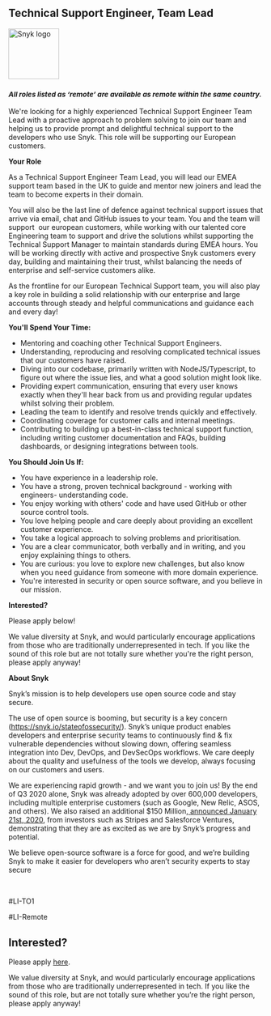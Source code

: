 Technical Support Engineer, Team Lead
---

<img src="https://res.cloudinary.com/snyk/image/upload/v1537345894/press-kit/brand/logo-black.png" width="100" alt="Snyk logo" />

<h3><em><strong><sub>All roles listed as ‘remote’ are available as remote within the same country.</sub></strong></em></h3>
<p><span style="font-weight: 400;">We're looking for a highly experienced Technical Support Engineer Team Lead with a proactive approach to problem solving to join our team and helping us to provide prompt and delightful technical support to the developers who use Snyk. This role will be supporting our European customers.</span></p>
<p><strong>Your Role</strong></p>
<p><span style="font-weight: 400;">As a Technical Support Engineer Team Lead, you will lead our EMEA support team based in the UK to guide and mentor new joiners and lead the team to become experts in their domain.&nbsp;</span></p>
<p><span style="font-weight: 400;">You will also be the last line of defence against technical support issues that arrive via email, chat and GitHub issues to your team. You and the team will support&nbsp; our european customers, while working with our talented core Engineering team to support and drive the solutions whilst supporting the Technical Support Manager to maintain standards during EMEA hours. You will be working directly with active and prospective Snyk customers every day, building and maintaining their trust, whilst balancing the needs of enterprise and self-service customers alike.&nbsp;</span></p>
<p><span style="font-weight: 400;">As the frontline for our European Technical Support team, you will also play a key role in building a solid relationship with our enterprise and large accounts through steady and helpful communications and guidance each and every day!</span></p>
<p><strong>You'll Spend Your Time:&nbsp;</strong></p>
<ul>
<li style="font-weight: 400;"><span style="font-weight: 400;">Mentoring and coaching other Technical Support Engineers.</span></li>
<li style="font-weight: 400;"><span style="font-weight: 400;">Understanding, reproducing and resolving complicated technical issues that our customers have raised.</span></li>
<li style="font-weight: 400;"><span style="font-weight: 400;">Diving into our codebase, primarily written with NodeJS/Typescript, to figure out where the issue lies, and what a good solution might look like.&nbsp;</span></li>
<li style="font-weight: 400;"><span style="font-weight: 400;">Providing expert communication, ensuring that every user knows exactly when they'll hear back from us and providing regular updates whilst solving their problem.&nbsp;</span></li>
<li style="font-weight: 400;"><span style="font-weight: 400;">Leading the team to identify and resolve trends quickly and effectively.&nbsp;</span></li>
<li style="font-weight: 400;"><span style="font-weight: 400;">Coordinating coverage for customer calls and internal meetings.&nbsp;</span></li>
<li style="font-weight: 400;"><span style="font-weight: 400;">Contributing to building up a best-in-class technical support function, including writing customer documentation and FAQs, building dashboards, or designing integrations between tools.&nbsp;</span></li>
</ul>
<p><strong>You Should Join Us If:&nbsp;</strong></p>
<ul>
<li style="font-weight: 400;"><span style="font-weight: 400;">You have experience in a leadership role.&nbsp;</span></li>
<li style="font-weight: 400;"><span style="font-weight: 400;">You have a strong, proven technical background - working with engineers- understanding code.</span></li>
<li style="font-weight: 400;"><span style="font-weight: 400;">You enjoy working with others' code and have used GitHub or other source control tools.&nbsp;</span></li>
<li style="font-weight: 400;"><span style="font-weight: 400;">You love helping people and care deeply about providing an excellent customer experience.&nbsp;</span></li>
<li style="font-weight: 400;"><span style="font-weight: 400;">You take a logical approach to solving problems and prioritisation.&nbsp;</span></li>
<li style="font-weight: 400;"><span style="font-weight: 400;">You are a clear communicator, both verbally and in writing, and you enjoy explaining things to others.&nbsp;</span></li>
<li style="font-weight: 400;"><span style="font-weight: 400;">You are curious: you love to explore new challenges, but also know when you need guidance from someone with more domain experience.&nbsp;</span></li>
<li style="font-weight: 400;"><span style="font-weight: 400;">You're interested in security or open source software, and you believe in our mission.&nbsp;</span></li>
</ul>
<p><strong>Interested?</strong></p>
<p><span style="font-weight: 400;">Please apply below!</span></p>
<p><span style="font-weight: 400;">We value diversity at Snyk, and would particularly encourage applications from those who are traditionally underrepresented in tech. If you like the sound of this role but are not totally sure whether you're the right person, please apply anyway!</span></p>
<p><strong>About Snyk</strong></p>
<p><span style="font-weight: 400;">Snyk’s mission is to help developers use open source code and stay secure.&nbsp;</span></p>
<p><span style="font-weight: 400;">The use of open source is booming, but security is a key concern (</span><a href="https://snyk.io/stateofossecurity/"><span style="font-weight: 400;">https://snyk.io/stateofossecurity/</span></a><span style="font-weight: 400;">). Snyk’s unique product enables developers and enterprise security teams to continuously find &amp; fix vulnerable dependencies without slowing down, offering seamless integration into Dev, DevOps, and DevSecOps workflows. We care deeply about the quality and usefulness of the tools we develop, always focusing on our customers and users.&nbsp;</span></p>
<p><span style="font-weight: 400;">We are experiencing rapid growth - and we want you to join us! By the end of Q3 2020 alone, Snyk was already adopted by over 600,000 developers, including multiple enterprise customers (such as Google, New Relic, ASOS, and others). We also raised an additional $150 Million,</span><a href="https://snyk.io/blog/snyk-closes-150m/"> <span style="font-weight: 400;">announced January 21st, 2020</span></a><span style="font-weight: 400;">, from investors such as Stripes and Salesforce Ventures, demonstrating that they are as excited as we are by Snyk’s progress and potential.</span></p>
<p><span style="font-weight: 400;">We believe open-source software is a force for good, and we’re building Snyk to make it easier for developers who aren’t security experts to stay secure</span></p>
<p>&nbsp;</p>
<p><span style="font-weight: 400;">#LI-TO1</span></p>
<p><span style="font-weight: 400;">#LI-Remote</span></p>

Interested?
---

Please apply [here](https://boards.greenhouse.io/snyk/jobs/4467739002#app).

We value diversity at Snyk, and would particularly encourage applications from those who are traditionally underrepresented in tech.
If you like the sound of this role, but are not totally sure whether you’re the right person, please apply anyway!
